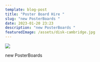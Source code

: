 ```yaml
---
template: blog-post
title: "Poster Board Hire "
slug: "new PosterBoards "
date: 2023-01-20 23:23
description: "new PosterBoards "
featuredImage: /assets/disk-cambridge.jpg
---
```

![](/assets/520x390bloomberg.jpg)

new PosterBoards